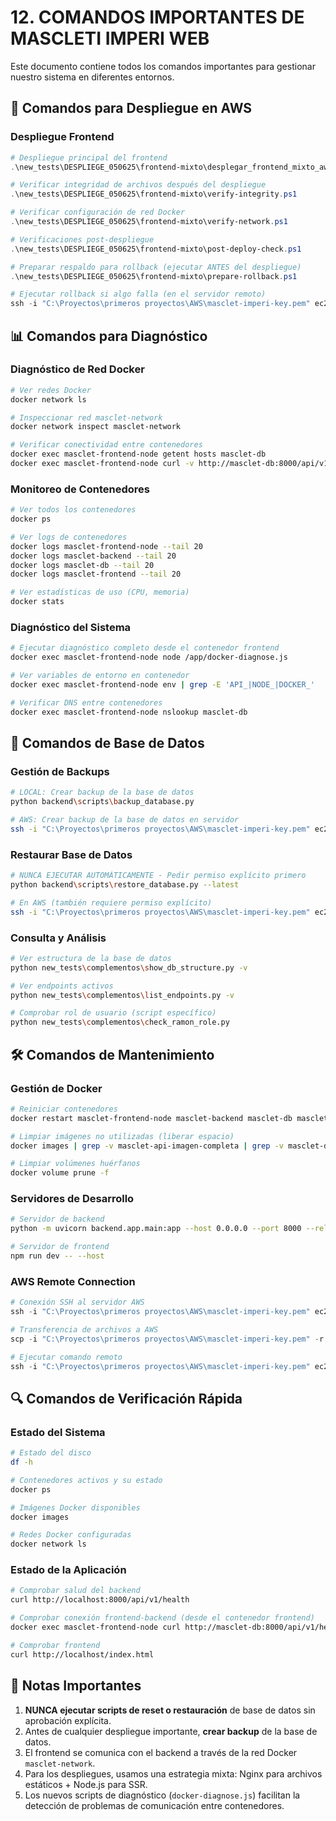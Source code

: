 # 12. COMANDOS IMPORTANTES DE MASCLETI IMPERI WEB

Este documento contiene todos los comandos importantes para gestionar nuestro sistema en diferentes entornos.

## 🚀 Comandos para Despliegue en AWS

### Despliegue Frontend

```powershell
# Despliegue principal del frontend
.\new_tests\DESPLIEGE_050625\frontend-mixto\desplegar_frontend_mixto_aws.ps1

# Verificar integridad de archivos después del despliegue
.\new_tests\DESPLIEGE_050625\frontend-mixto\verify-integrity.ps1

# Verificar configuración de red Docker
.\new_tests\DESPLIEGE_050625\frontend-mixto\verify-network.ps1

# Verificaciones post-despliegue
.\new_tests\DESPLIEGE_050625\frontend-mixto\post-deploy-check.ps1

# Preparar respaldo para rollback (ejecutar ANTES del despliegue)
.\new_tests\DESPLIEGE_050625\frontend-mixto\prepare-rollback.ps1

# Ejecutar rollback si algo falla (en el servidor remoto)
ssh -i "C:\Proyectos\primeros proyectos\AWS\masclet-imperi-key.pem" ec2-user@34.253.203.194 "~/masclet-imperi-web-deploy/rollback.sh"
```

## 📊 Comandos para Diagnóstico

### Diagnóstico de Red Docker

```bash
# Ver redes Docker
docker network ls

# Inspeccionar red masclet-network
docker network inspect masclet-network

# Verificar conectividad entre contenedores
docker exec masclet-frontend-node getent hosts masclet-db
docker exec masclet-frontend-node curl -v http://masclet-db:8000/api/v1/health
```

### Monitoreo de Contenedores

```bash
# Ver todos los contenedores
docker ps

# Ver logs de contenedores
docker logs masclet-frontend-node --tail 20
docker logs masclet-backend --tail 20
docker logs masclet-db --tail 20
docker logs masclet-frontend --tail 20

# Ver estadísticas de uso (CPU, memoria)
docker stats
```

### Diagnóstico del Sistema

```bash
# Ejecutar diagnóstico completo desde el contenedor frontend
docker exec masclet-frontend-node node /app/docker-diagnose.js

# Ver variables de entorno en contenedor
docker exec masclet-frontend-node env | grep -E 'API_|NODE_|DOCKER_'

# Verificar DNS entre contenedores
docker exec masclet-frontend-node nslookup masclet-db
```

## 💾 Comandos de Base de Datos

### Gestión de Backups

```bash
# LOCAL: Crear backup de la base de datos
python backend\scripts\backup_database.py

# AWS: Crear backup de la base de datos en servidor
ssh -i "C:\Proyectos\primeros proyectos\AWS\masclet-imperi-key.pem" ec2-user@34.253.203.194 "cd ~/masclet-imperi-web-deploy && docker exec masclet-db pg_dump -U postgres masclet_imperi > ~/backup_masclet_imperi_aws_$(date +%Y%m%d_%H%M%S).sql"
```

### Restaurar Base de Datos

```bash
# NUNCA EJECUTAR AUTOMÁTICAMENTE - Pedir permiso explícito primero
python backend\scripts\restore_database.py --latest

# En AWS (también requiere permiso explícito)
ssh -i "C:\Proyectos\primeros proyectos\AWS\masclet-imperi-key.pem" ec2-user@34.253.203.194 "cd ~/masclet-imperi-web-deploy && cat ~/backup_para_restaurar.sql | docker exec -i masclet-db psql -U postgres masclet_imperi"
```

### Consulta y Análisis

```bash
# Ver estructura de la base de datos
python new_tests\complementos\show_db_structure.py -v

# Ver endpoints activos
python new_tests\complementos\list_endpoints.py -v

# Comprobar rol de usuario (script específico)
python new_tests\complementos\check_ramon_role.py
```

## 🛠️ Comandos de Mantenimiento

### Gestión de Docker

```bash
# Reiniciar contenedores
docker restart masclet-frontend-node masclet-backend masclet-db masclet-frontend

# Limpiar imágenes no utilizadas (liberar espacio)
docker images | grep -v masclet-api-imagen-completa | grep -v masclet-db-imagen-completa | grep -v REPOSITORY | awk '{print $3}' | xargs -r docker rmi -f

# Limpiar volúmenes huérfanos
docker volume prune -f
```

### Servidores de Desarrollo

```bash
# Servidor de backend
python -m uvicorn backend.app.main:app --host 0.0.0.0 --port 8000 --reload

# Servidor de frontend
npm run dev -- --host
```

### AWS Remote Connection

```powershell
# Conexión SSH al servidor AWS
ssh -i "C:\Proyectos\primeros proyectos\AWS\masclet-imperi-key.pem" ec2-user@34.253.203.194

# Transferencia de archivos a AWS
scp -i "C:\Proyectos\primeros proyectos\AWS\masclet-imperi-key.pem" -r ruta_local ec2-user@34.253.203.194:ruta_remota

# Ejecutar comando remoto
ssh -i "C:\Proyectos\primeros proyectos\AWS\masclet-imperi-key.pem" ec2-user@34.253.203.194 "comando_a_ejecutar"
```

## 🔍 Comandos de Verificación Rápida

### Estado del Sistema

```bash
# Estado del disco
df -h

# Contenedores activos y su estado
docker ps

# Imágenes Docker disponibles
docker images

# Redes Docker configuradas
docker network ls
```

### Estado de la Aplicación

```bash
# Comprobar salud del backend
curl http://localhost:8000/api/v1/health

# Comprobar conexión frontend-backend (desde el contenedor frontend)
docker exec masclet-frontend-node curl http://masclet-db:8000/api/v1/health

# Comprobar frontend
curl http://localhost/index.html
```

## 📝 Notas Importantes

1. **NUNCA ejecutar scripts de reset o restauración** de base de datos sin aprobación explícita.
2. Antes de cualquier despliegue importante, **crear backup** de la base de datos.
3. El frontend se comunica con el backend a través de la red Docker `masclet-network`.
4. Para los despliegues, usamos una estrategia mixta: Nginx para archivos estáticos + Node.js para SSR.
5. Los nuevos scripts de diagnóstico (`docker-diagnose.js`) facilitan la detección de problemas de comunicación entre contenedores.
